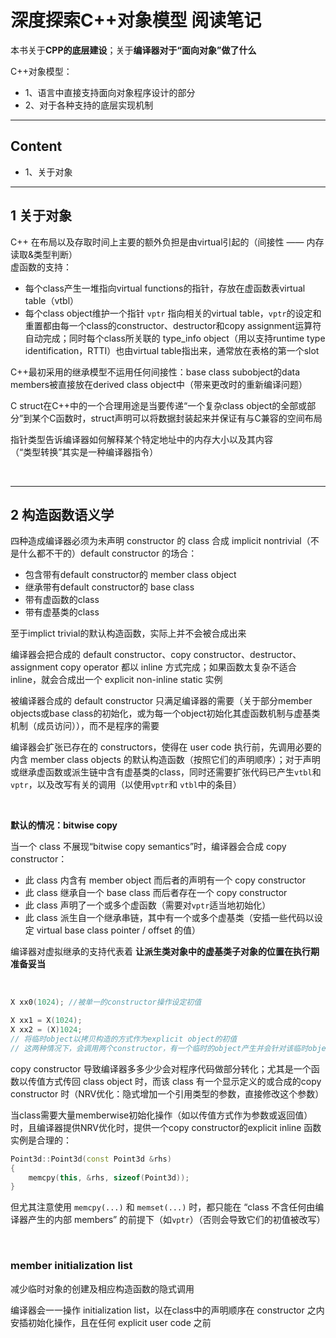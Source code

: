 # 深度探索C++对象模型 阅读笔记

本书关于<b>CPP的底层建设</b>；关于<b>编译器对于“面向对象”做了什么</b>  

C++对象模型：
- 1、语言中直接支持面向对象程序设计的部分
- 2、对于各种支持的底层实现机制

------
## Content
- 1、关于对象

------
## 1 关于对象
C++ 在布局以及存取时间上主要的额外负担是由virtual引起的（间接性 —— 内存读取&类型判断）  
虚函数的支持：  
- 每个class产生一堆指向virtual functions的指针，存放在虚函数表virtual table（vtbl）
- 每个class object维护一个指针 `vptr` 指向相关的virtual table，`vptr`的设定和重置都由每一个class的constructor、destructor和copy assignment运算符自动完成；同时每个class所关联的 type_info object（用以支持runtime type identification，RTTI）也由virtual table指出来，通常放在表格的第一个slot

C++最初采用的继承模型不运用任何间接性：base class subobject的data members被直接放在derived class object中（带来更改时的重新编译问题）  

C struct在C++中的一个合理用途是当要传递“一个复杂class object的全部或部分”到某个C函数时，struct声明可以将数据封装起来并保证有与C兼容的空间布局   

指针类型告诉编译器如何解释某个特定地址中的内存大小以及其内容  
（“类型转换”其实是一种编译器指令）  

<br>

------
## 2 构造函数语义学
四种造成编译器必须为未声明 constructor 的 class 合成 implicit nontrivial（不是什么都不干的）default constructor 的场合： 
- 包含带有default constructor的 member class object
- 继承带有default constructor的 base class
- 带有虚函数的class
- 带有虚基类的class

至于implict trivial的默认构造函数，实际上并不会被合成出来

编译器会把合成的 default constructor、copy constructor、destructor、assignment copy operator 都以 inline 方式完成；如果函数太复杂不适合inline，就会合成出一个 explicit non-inline static 实例  

被编译器合成的 default constructor 只满足编译器的需要（关于部分member objects或base class的初始化，或为每一个object初始化其虚函数机制与虚基类机制（成员访问）），而不是程序的需要   

编译器会扩张已存在的 constructors，使得在 user code 执行前，先调用必要的内含 member class objects 的默认构造函数（按照它们的声明顺序）；对于声明或继承虚函数或派生链中含有虚基类的class，同时还需要扩张代码已产生`vtbl`和`vptr`，以及改写有关的调用（以使用`vptr`和 `vtbl`中的条目）    

<br>

<b>默认的情况：bitwise copy</b>   

当一个 class 不展现“bitwise copy semantics”时，编译器会合成 copy constructor：  
- 此 class 内含有 member object 而后者的声明有一个 copy constructor
- 此 class 继承自一个 base class 而后者存在一个 copy constructor
- 此 class 声明了一个或多个虚函数（需要对`vptr`适当地初始化）
- 此 class 派生自一个继承串链，其中有一个或多个虚基类（安插一些代码以设定 virtual base class pointer / offset 的值）  

编译器对虚拟继承的支持代表着 **让派生类对象中的虚基类子对象的位置在执行期准备妥当**    

<br>

```c++
X xx0(1024); //被单一的constructor操作设定初值

X xx1 = X(1024);
X xx2 = (X)1024;
// 将临时object以拷贝构造的方式作为explicit object的初值
// 这两种情况下，会调用两个constructor，有一个临时的object产生并会针对该临时object调用deconstructor
```  

copy constructor 导致编译器多多少少会对程序代码做部分转化；尤其是一个函数以传值方式传回 class object 时，而该 class 有一个显示定义的或合成的copy constructor 时（NRV优化：隐式增加一个引用类型的参数，直接修改这个参数）  

当class需要大量memberwise初始化操作（如以传值方式作为参数或返回值）时，且编译器提供NRV优化时，提供一个copy constructor的explicit inline 函数实例是合理的：
```c++
Point3d::Point3d(const Point3d &rhs)
{
    memcpy(this, &rhs, sizeof(Point3d));
}
```
但尤其注意使用 `memcpy(...)` 和 `memset(...)` 时，都只能在 “class 不含任何由编译器产生的内部 members” 的前提下（如`vptr`）（否则会导致它们的初值被改写）   

<br>

### member initialization list
减少临时对象的创建及相应构造函数的隐式调用  

编译器会一一操作 initialization list，以在class中的声明顺序在 constructor 之内安插初始化操作，且在任何 explicit user code 之前  

<br>